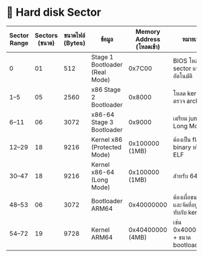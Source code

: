 
# 🧠 Hard disk Sector

| Sector Range | Sectors (ขนาด) | ขนาดไฟล์ (Bytes)  | ข้อมูล                           | Memory Address (โหลดเข้า)        | หมายเหตุ                                         |
| ------------ | -------------- | ---------------- | ------------------------------ | ------------------------------- | ------------------------------------------------|
| 0            | 01             | 512              | Stage 1 Bootloader (Real Mode) | 0x7C00                          | BIOS โหลด sector แรกอัตโนมัติ                      |
| 1–5          | 05             | 2560             | x86 Stage 2 Bootloader         | 0x8000                          | โหลด kernel, ตรวจ arch                          |
| 6–11         | 06             | 3072             | x86-64 Stage 3 Bootloader      | 0x9000                          | เตรียม jump ไป Long Mode                         |
| 12–29        | 18             | 9216             | Kernel x86 (Protected Mode)    | 0x100000 (1MB)                  | ต้องเป็น flat binary หรือ ELF                      |
| 30–47        | 18             | 9216             | Kernel x86-64 (Long Mode)      | 0x100000 (1MB)                  | สำหรับ 64-bit                                    |
| 48–53        | 06             | 3072             | Bootloader ARM64               | 0x40000000                      | ต้องเผื่อขนาดจริงและจัดที่อยู่ให้ไม่ทับกับ kernel            |
| 54–72        | 19             | 9728             | Kernel ARM64                   | 0x40400000 (4MB)                | เช่น 0x40000000 + ขนาด bootloader                |
